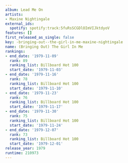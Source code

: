 ```yaml
---
album: Lead Me On
artists:
- Maxine Nightingale
external_ids:
  spotify: spotify:track:5fuRsSCGDlOImVIJktdyoV
features: []
first_released_as_single: false
key: -bringing-out--the-girl-in-me-maxine-nightingale
name: (Bringing Out) The Girl In Me
rankings:
- end_date: '1979-11-09'
  rank: 89
  ranking_list: Billboard Hot 100
  start_date: '1979-11-03'
- end_date: '1979-11-16'
  rank: 78
  ranking_list: Billboard Hot 100
  start_date: '1979-11-10'
- end_date: '1979-11-23'
  rank: 76
  ranking_list: Billboard Hot 100
  start_date: '1979-11-17'
- end_date: '1979-11-30'
  rank: 75
  ranking_list: Billboard Hot 100
  start_date: '1979-11-24'
- end_date: '1979-12-07'
  rank: 73
  ranking_list: Billboard Hot 100
  start_date: '1979-12-01'
release_year: 1979
runtime: 210973
---
```


